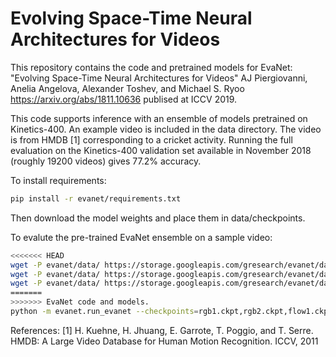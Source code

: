 # Evolving Space-Time Neural Architectures for Videos

This repository contains the code and pretrained models for EvaNet: "Evolving Space-Time Neural Architectures for Videos"
AJ Piergiovanni, Anelia Angelova, Alexander Toshev, and Michael S. Ryoo
https://arxiv.org/abs/1811.10636 publised at ICCV 2019.

This code supports inference with an ensemble of models pretrained on Kinetics-400.
An example video is included in the data directory. The video is from HMDB [1]
corresponding to a cricket activity. Running the full evaluation on the Kinetics-400 
validation set available in November 2018 (roughly 19200 videos) gives 77.2% accuracy.

To install requirements:

```bash
pip install -r evanet/requirements.txt
```

Then download the model weights and place them in data/checkpoints.

To evalute the pre-trained EvaNet ensemble on a sample video:
```bash
<<<<<<< HEAD
wget -P evanet/data/ https://storage.googleapis.com/gresearch/evanet/data/label_map.txt
wget -P evanet/data/ https://storage.googleapis.com/gresearch/evanet/data/v_CricketShot_g04_c01_flow.npy
wget -P evanet/data/ https://storage.googleapis.com/gresearch/evanet/data/v_CricketShot_g04_c01_rgb.
=======
>>>>>>> EvaNet code and models.
python -m evanet.run_evanet --checkpoints=rgb1.ckpt,rgb2.ckpt,flow1.ckpt,flow2.ckpt
```

References:
[1] H. Kuehne, H. Jhuang, E. Garrote, T. Poggio, and T. Serre. HMDB: A Large Video Database for Human Motion Recognition. ICCV, 2011
